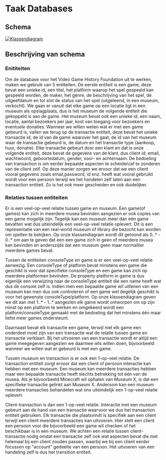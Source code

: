 # Taak Databases

## Schema  

[![Klassendiagram](https://mermaid.ink/img/pako:eNqNVMGOmzAQ_RXLx4pFoSFOgqoeurvdS7eqmly2slS5eEitgo1ss20a5d9rGxIwe9jCAfxmmHnzns0Jl4oDLnBZM2PuBDto1lDJhYbSCiXRhz2VIYYeWAPoRCVy1yclDwgdHPJd8B7aWS0caIWtIULamtlK6SYCOTxDDa3SPXovuwYdQGqYZZlSi9YTufQtWX3HLKCv7nNmwL9PSuwss51BVJ4vrB87Ay4Q8W4CNmcu3TQR4JuNrYW06FkYYZU2X0A_ARu4V7ViFoG0mskSPgJMYa5kqDFwurDau1zDeoWn1OyIX-mFQCR1QGZDjMpMaszUmUT2xxYiRre1cCPEOpUBm-uEoGGijqHWlfit9AsuztMfSmnrferiHeDt5qBj7IUHqBLa2M8Bvnp66_RUNfgZIsLliL9qbsNkVzktOg3aw4MYYZNTvEjTNxSjdzc378dVv5WonLanOBvzsj7vIfSaWhxlLf4rK4t7vpY32If8DP7GCW5AO6O4O9tBI4rtT3AtceFeOdO_KHYzuzzWWbU7yhIXFasNJLhrufNu-Bdc0ZbJb0q5tdVdv8TFCf_BxTZLyYqQjGRvCSF5vkrwERfLPM3Iep0vlnlGNpt8Q84J_hsKLNL1Jt8uM7Lakq2PLBMM3B-sx-Ff5B8XHvchMtA4_wOmAIj0?type=png)](https://mermaid.live/edit#pako:eNqNVMGOmzAQ_RXLx4pFoSFOgqoeurvdS7eqmly2slS5eEitgo1ss20a5d9rGxIwe9jCAfxmmHnzns0Jl4oDLnBZM2PuBDto1lDJhYbSCiXRhz2VIYYeWAPoRCVy1yclDwgdHPJd8B7aWS0caIWtIULamtlK6SYCOTxDDa3SPXovuwYdQGqYZZlSi9YTufQtWX3HLKCv7nNmwL9PSuwss51BVJ4vrB87Ay4Q8W4CNmcu3TQR4JuNrYW06FkYYZU2X0A_ARu4V7ViFoG0mskSPgJMYa5kqDFwurDau1zDeoWn1OyIX-mFQCR1QGZDjMpMaszUmUT2xxYiRre1cCPEOpUBm-uEoGGijqHWlfit9AsuztMfSmnrferiHeDt5qBj7IUHqBLa2M8Bvnp66_RUNfgZIsLliL9qbsNkVzktOg3aw4MYYZNTvEjTNxSjdzc378dVv5WonLanOBvzsj7vIfSaWhxlLf4rK4t7vpY32If8DP7GCW5AO6O4O9tBI4rtT3AtceFeOdO_KHYzuzzWWbU7yhIXFasNJLhrufNu-Bdc0ZbJb0q5tdVdv8TFCf_BxTZLyYqQjGRvCSF5vkrwERfLPM3Iep0vlnlGNpt8Q84J_hsKLNL1Jt8uM7Lakq2PLBMM3B-sx-Ff5B8XHvchMtA4_wOmAIj0)


## Beschrijving van schema
### Enititeiten
Om de database voor het Video Game History Foundation uit te werken, maken we gebruik van 5 entiteiten. De eerste entiteit is een game, deze bevat een unieke id, een titel, het platform waarop het spel gespeeld kan gespeeld worden, de maker, het genre, de beschrijving van het spel, de uitgeefdatum en tot slot de status van het spel (uitgeleend, in een museum, verkocht). We gaan er vanuit dat elke game op een locatie ligt in een museum als opslagplaats, dus is het museum de volgende entiteit die gekoppeld is aan de game. Het museum bevat ook een unieke id, een naam, locatie, aantal bezoekers per jaar, kost van toegang voor bezoekers en eventuele donaties. Wanneer we willen weten wat er met een game gebeurd is, vallen we terug op de transactie entiteit, deze bevat het unieke transactie id, de id van de game waarover het gaat, de id van het museum waar de transactie gebeurd is, de datum en het transactie type (aankoop, huur, donatie). Elke transactie gebeurt door een klant en dat is onze volgende entiteit, deze bevat de gegevens van de klant, dus client id, email, wachtwoord, geboortedatum, gender, voor- en achternaam. De bedoeling van transaction is om eerder bepaalde aspecten te scheiden/af te zonderen van de client zelf. Op deze manier zorgen we ervoor dat we een client vooral gegevens zoals email,password, id enz. heeft wat vooral gebruikt wordt voor een persoon terwijl we het handelen zelf laten aan een transaction entiteit. Zo is het ook meer gescheiden en ook duidelijker. 

### Relaties tussen entiteiten
Er is een veel-op-veel relatie tussen game en museum. Een game(of games) kan zich in meerdere musea bevinden aangezien er ook copies van een game mogelijk zijn. Tegelijk kan een museum meer dan één game bevatten wat dus uiteindelijk een veel-op-veel relatie oplevert. Dit is een representatie van een real-world museum of library die bezocht kan worden om spellen te bekijken. Op onze klassendiagram wordt dit getoond als 0..* - 0..* om aan te geven dat een een game zich in geen of meerdere musea kan bevinden en anderszijds dat een museum geen maar normaliter meerdere games bevat.


Tussen de entiteiten consoleType en game is er een veel-op-veel relatie aanwezig. Een consoleType of platform bevat minstens een game die geschikt is voor dat specifieke consoleType en een game kan zich op meerdere platformen bevinden. De property platform in game is dus eigenlijk een verwijzing naar de consoleType entiteit die een name heeft wat dus de console zelf is. Indien men een bepaalde game wil uitlenen van een museum kan men dus ook controleren of een game wel degelijk geschikt is voor het gewenste consoleType/platform. Op onze klassendiagram geven we dit aan met 1..* - 1..* aangezien elk game wordt ontworpen om op zijn minst op een platform te werken en omgekeerd wordt een platform/consoleType gemaakt met de bedoeling dat het minstens één maar liefst meer games ondersteunt.

Daarnaast bevat elk transactie een game, terwijl niet elk game een onderdeel moet zijn van een transactie wat de relatie tussen game en transactie verklaart. Bij het uitvoeren van een transactie wordt er altijd een game meegegeven aangezien we daarmee iets willen doen, bijvoorbeeld wanneer we willen wat er gebeurd is met een game.

Tussen museum en transaction is er ook een 1-op-veel relatie. De transaction entiteit zorgt ervoor dat een client of persoon interactie kan hebben met een museum. Een museum kan meerdere transacties hebben maar een bepaalde transactie heeft slechts betrekking tot één van de musea. Als je bijvoorbeeld Minecraft wil ophalen van Museum X, is dat een specifieke transactie gelinkt aan Museum X. Andersom kan een museum meerdere transacties behandelen wat ons uiteindelijk een 1-op-veel relatie oplevert. 

Client-transaction is dan een 1-op-veel relatie. Interactie met een museum gebeurt aan de hand van een transactie waarvoor we dus het transaction entiteit gebruiken. Elk transactie die plaatsvindt is specifiek aan een client terwijl een client meerdere transacties kan uitvoeren. Hier stelt een client een persoon voor die bijvoorbeeld een game wil checken of het beschikbaar is in een museum. We achten een relatie tussen client-transactie nodig omdat een transactie zelf ook wat aspecten bevat die niet helemaal bij een client zouden passen, waarbij we bij een client eerder focussen op "account" gedeelte van een persoon. Het uitvoeren van een handeling zelf is dus het transition entiteit.

